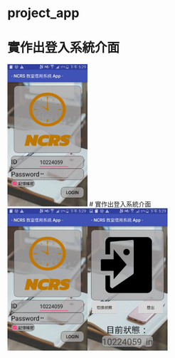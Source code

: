 # project_app
# 實作出登入系統介面
<img src="https://github.com/ga503306/project_app/blob/master/READmefile/%E7%99%BB%E5%85%A5.png" alt="demogif" height="320" width="180">
# 實作出登入系統介面
<img src="https://github.com/ga503306/project_app/blob/master/READmefile/%E7%99%BB%E5%85%A5.png" alt="demogif" height="320" width="180"><img src="https://github.com/ga503306/project_app/blob/master/READmefile/%E9%80%B2%E9%96%80.png" alt="demogif" height="320" width="180">